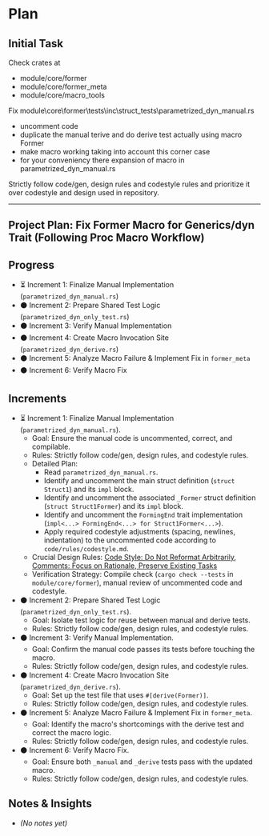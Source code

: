 # Plan

## Initial Task

Check crates at
- module/core/former
- module/core/former_meta
- module/core/macro_tools

Fix module\core\former\tests\inc\struct_tests\parametrized_dyn_manual.rs
- uncomment code
- duplicate the manual terive and do derive test actually using macro Former
- make macro working taking into account this corner case
- for your conveniency there expansion of macro in parametrized_dyn_manual.rs

Strictly follow code/gen, design rules and codestyle rules and prioritize it over codestyle and design used in repository.

---

## Project Plan: Fix Former Macro for Generics/dyn Trait (Following Proc Macro Workflow)

## Progress

*   ⏳ Increment 1: Finalize Manual Implementation (`parametrized_dyn_manual.rs`)
*   ⚫ Increment 2: Prepare Shared Test Logic (`parametrized_dyn_only_test.rs`)
*   ⚫ Increment 3: Verify Manual Implementation
*   ⚫ Increment 4: Create Macro Invocation Site (`parametrized_dyn_derive.rs`)
*   ⚫ Increment 5: Analyze Macro Failure & Implement Fix in `former_meta`
*   ⚫ Increment 6: Verify Macro Fix

## Increments

*   ⏳ Increment 1: Finalize Manual Implementation (`parametrized_dyn_manual.rs`).
    *   Goal: Ensure the manual code is uncommented, correct, and compilable.
    *   Rules: Strictly follow code/gen, design rules, and codestyle rules.
    *   Detailed Plan:
        *   Read `parametrized_dyn_manual.rs`.
        *   Identify and uncomment the main struct definition (`struct Struct1`) and its `impl` block.
        *   Identify and uncomment the associated `_Former` struct definition (`struct Struct1Former`) and its `impl` block.
        *   Identify and uncomment the `FormingEnd` trait implementation (`impl<...> FormingEnd<...> for Struct1Former<...>`).
        *   Apply required codestyle adjustments (spacing, newlines, indentation) to the uncommented code according to `code/rules/codestyle.md`.
    *   Crucial Design Rules: [Code Style: Do Not Reformat Arbitrarily](code/rules/design.md#code-style-do-not-reformat-arbitrarily), [Comments: Focus on Rationale, Preserve Existing Tasks](code/rules/codestyle.md#comments-focus-on-rationale-preserve-existing-tasks)
    *   Verification Strategy: Compile check (`cargo check --tests` in `module/core/former`), manual review of uncommented code and codestyle.
*   ⚫ Increment 2: Prepare Shared Test Logic (`parametrized_dyn_only_test.rs`).
    *   Goal: Isolate test logic for reuse between manual and derive tests.
    *   Rules: Strictly follow code/gen, design rules, and codestyle rules.
*   ⚫ Increment 3: Verify Manual Implementation.
    *   Goal: Confirm the manual code passes its tests before touching the macro.
    *   Rules: Strictly follow code/gen, design rules, and codestyle rules.
*   ⚫ Increment 4: Create Macro Invocation Site (`parametrized_dyn_derive.rs`).
    *   Goal: Set up the test file that uses `#[derive(Former)]`.
    *   Rules: Strictly follow code/gen, design rules, and codestyle rules.
*   ⚫ Increment 5: Analyze Macro Failure & Implement Fix in `former_meta`.
    *   Goal: Identify the macro's shortcomings with the derive test and correct the macro logic.
    *   Rules: Strictly follow code/gen, design rules, and codestyle rules.
*   ⚫ Increment 6: Verify Macro Fix.
    *   Goal: Ensure both `_manual` and `_derive` tests pass with the updated macro.
    *   Rules: Strictly follow code/gen, design rules, and codestyle rules.

## Notes & Insights

*   *(No notes yet)*
